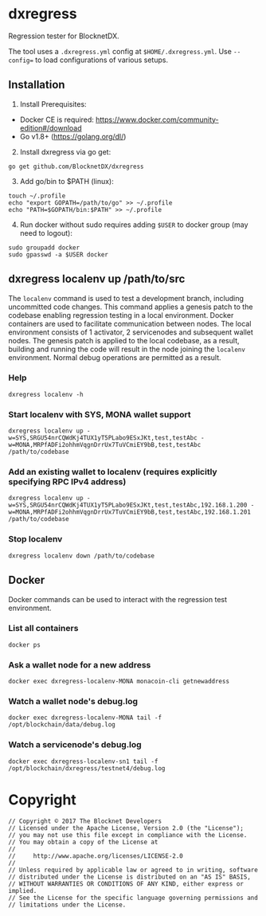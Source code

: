 # dxregress

Regression tester for BlocknetDX.

The tool uses a `.dxregress.yml` config at `$HOME/.dxregress.yml`.
Use `--config=` to load configurations of various setups.

## Installation

1) Install Prerequisites:
* Docker CE is required: https://www.docker.com/community-edition#/download
* Go v1.8+ (https://golang.org/dl/)

2) Install dxregress via go get:
```
go get github.com/BlocknetDX/dxregress
```

3) Add go/bin to $PATH (linux):
```
touch ~/.profile
echo "export GOPATH=/path/to/go" >> ~/.profile
echo "PATH=$GOPATH/bin:$PATH" >> ~/.profile
```

4) Run docker without sudo requires adding `$USER` to docker group (may need to logout):
```
sudo groupadd docker
sudo gpasswd -a $USER docker
```

## dxregress localenv up /path/to/src

The `localenv` command is used to test a development branch, including uncommitted code changes. This command applies a genesis patch to the codebase enabling regression testing in a local environment. Docker containers are used to facilitate communication between nodes. The local environment consists of 1 activator, 2 servicenodes and subsequent wallet nodes. The genesis patch is applied to the local codebase, as a result, building and running the code will result in the node joining the `localenv` environment. Normal debug operations are permitted as a result.

### Help
```
dxregress localenv -h
```

### Start localenv with SYS, MONA wallet support
```
dxregress localenv up -w=SYS,SRGU54nrCQWdKj4TUX1yT5PLabo9ESxJKt,test,testAbc -w=MONA,MRPfADFi2ohhmVqgnDrrUx7TuVCmiEY9bB,test,testAbc /path/to/codebase
```

### Add an existing wallet to localenv (requires explicitly specifying RPC IPv4 address)
```
dxregress localenv up -w=SYS,SRGU54nrCQWdKj4TUX1yT5PLabo9ESxJKt,test,testAbc,192.168.1.200 -w=MONA,MRPfADFi2ohhmVqgnDrrUx7TuVCmiEY9bB,test,testAbc,192.168.1.201 /path/to/codebase
```

### Stop localenv
```
dxregress localenv down /path/to/codebase
```

## Docker

Docker commands can be used to interact with the regression test environment.

### List all containers
```
docker ps
```

### Ask a wallet node for a new address
```
docker exec dxregress-localenv-MONA monacoin-cli getnewaddress
```

### Watch a wallet node's debug.log
```
docker exec dxregress-localenv-MONA tail -f /opt/blockchain/data/debug.log
```

### Watch a servicenode's debug.log
```
docker exec dxregress-localenv-sn1 tail -f /opt/blockchain/dxregress/testnet4/debug.log
```

# Copyright

```
// Copyright © 2017 The Blocknet Developers
// Licensed under the Apache License, Version 2.0 (the "License");
// you may not use this file except in compliance with the License.
// You may obtain a copy of the License at
//
//     http://www.apache.org/licenses/LICENSE-2.0
//
// Unless required by applicable law or agreed to in writing, software
// distributed under the License is distributed on an "AS IS" BASIS,
// WITHOUT WARRANTIES OR CONDITIONS OF ANY KIND, either express or implied.
// See the License for the specific language governing permissions and
// limitations under the License.
```
